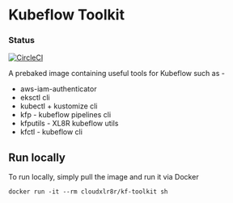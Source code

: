 # Kubeflow Toolkit
### Status

[![CircleCI](https://circleci.com/gh/CloudXLR8R/kf-toolkit.svg?style=svg)](https://circleci.com/gh/CloudXLR8R/kf-toolkit)

A prebaked image containing useful tools for Kubeflow such as -

- aws-iam-authenticator
- eksctl cli
- kubectl + kustomize cli
- kfp - kubeflow pipelines cli
- kfputils - XL8R kubeflow utils
- kfctl - kubeflow cli

## Run locally
To run locally, simply pull the image and run it via Docker

```
docker run -it --rm cloudxlr8r/kf-toolkit sh
```

